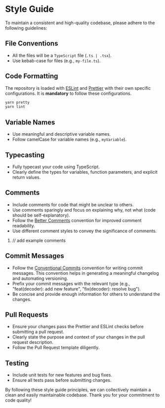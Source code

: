 # Style Guide

To maintain a consistent and high-quality codebase, please adhere to the following guidelines:

## File Conventions

-   All the files will be a `TypeScript` file (`.ts | .tsx`).
-   Use kebab-case for files (e.g., `my-file.ts`).

## Code Formatting

The repository is loaded with [ESLint](https://github.com/covalenthq/goldrush-decoder/blob/main/eslintrc.json) and [Prettier](https://github.com/covalenthq/goldrush-decoder/blob/main/prettierrc.json) with their own specific configurations. It is **mandatory** to follow these configurations.

```bash
yarn pretty
yarn lint
```

## Variable Names

-   Use meaningful and descriptive variable names.
-   Follow camelCase for variable names (e.g., `myVariable`).

## Typecasting

-   Fully typecast your code using TypeScript.
-   Clearly define the types for variables, function parameters, and explicit return values.

## Comments

-   Include comments for code that might be unclear to others.
-   Use comments sparingly and focus on explaining why, not what (code should be self-explanatory).
-   Follow the [Better Comments](https://bettercomments.com/) convention for improved comment readability.
-   Use different comment styles to convey the significance of comments.

1. // add example comments

## Commit Messages

-   Follow the [Conventional Commits](https://www.conventionalcommits.org/en/v1.0.0/) convention for writing commit messages. This convention helps in generating a meaningful changelog and automating versioning.
-   Prefix your commit messages with the relevant type (e.g., "feat(decoder): add new feature", "fix(decoder): resolve bug").
-   Be concise and provide enough information for others to understand the changes.

## Pull Requests

-   Ensure your changes pass the Prettier and ESLint checks before submitting a pull request.
-   Clearly state the purpose and context of your changes in the pull request description.
-   Follow the Pull Request template diligently.

## Testing

-   Include unit tests for new features and bug fixes.
-   Ensure all tests pass before submitting changes.

By following these style guide principles, we can collectively maintain a clean and easily maintainable codebase. Thank you for your commitment to code quality!
